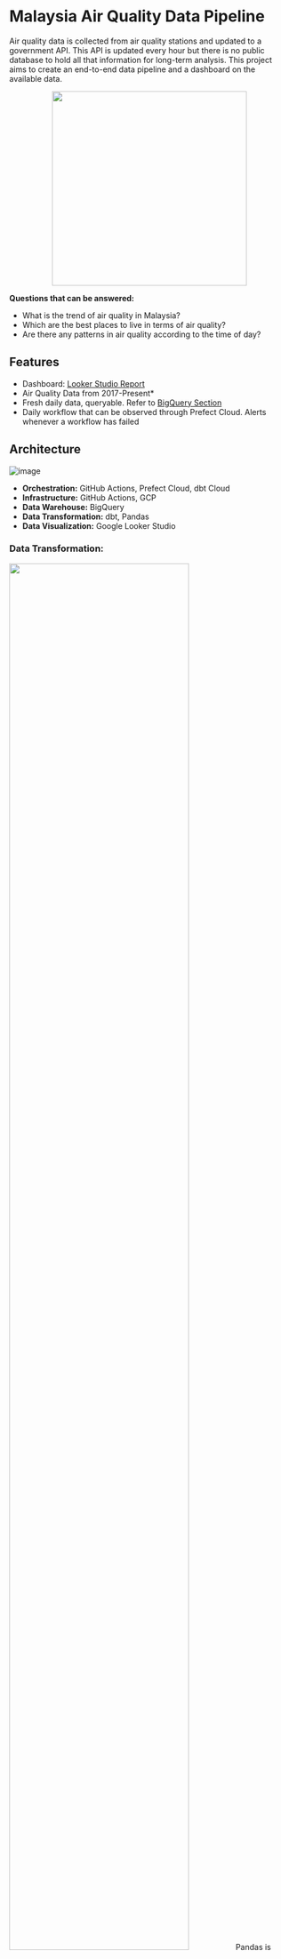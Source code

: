 # Malaysia Air Quality Data Pipeline

Air quality data is collected from air quality stations and updated to a government API. This API is updated every hour but there is no public database to hold all that information for long-term analysis. This project aims to create an end-to-end data pipeline and a dashboard on the available data.

<p align="center">
  <img src="https://user-images.githubusercontent.com/19585239/233954611-cf04cf0b-36cd-4c5d-a3c7-e1fb9d2a90fc.png" height="350px"/>
</p>

**Questions that can be answered:**
- What is the trend of air quality in Malaysia? 
- Which are the best places to live in terms of air quality?
- Are there any patterns in air quality according to the time of day?

## Features
- Dashboard: [Looker Studio Report](https://lookerstudio.google.com/reporting/42328c2a-5493-4dfa-9cb6-54b747f4f69a)
- Air Quality Data from 2017-Present*
- Fresh daily data, queryable. Refer to [BigQuery Section](#bigquery)
- Daily workflow that can be observed through Prefect Cloud. Alerts whenever a workflow has failed

## Architecture
![image](https://user-images.githubusercontent.com/19585239/233957402-be416dee-cfee-42ff-bbf5-3458a73b0990.png)

- **Orchestration:** GitHub Actions, Prefect Cloud, dbt Cloud
- **Infrastructure:** GitHub Actions, GCP
- **Data Warehouse:** BigQuery
- **Data Transformation:** dbt, Pandas
- **Data Visualization:** Google Looker Studio

### Data Transformation:
<img src="https://user-images.githubusercontent.com/19585239/233899390-7901932b-d2e1-4290-ad27-aca83758c8f8.png" width="80%" />
Pandas is used to clean data while dbt is used for heavy processing like mapping, joins and running tests on data sources.

### Schema
<img src="https://user-images.githubusercontent.com/19585239/233950343-f51347f3-8c5f-4cae-86d7-7c202f6e391f.png" height="400px" />

### Data Sources
<div display="flexbox" style={"flex-direction": "row"}>
  <img width = "700px" src = "https://user-images.githubusercontent.com/19585239/195292149-ac7e48d1-8d98-4b85-9533-8616aca9a58d.png" />
  <img height = "400px" src = "https://user-images.githubusercontent.com/19585239/195292738-30a6ae22-a266-4456-9634-fc5ee7217ebc.png" />
</div>

[APIMS Table](http://apims.doe.gov.my/api_table.html) 

## Installation

Python 3 is required for this project. Additionally, the entire project runs daily on the Cloud. Thus, the following is needed:
- Prefect Cloud Authentication for GitHub Actions (`PREFECT_API_KEY` and `PREFECT_API_URL` environment variables)
- GCS and BigQuery connection in Prefect
- dbt Cloud

```bash
  git clone <url>
  cd <project-name>

  python -m venv venv     # create a virtual environment
  source venv/bin/activate    # activate the virtual environment

  pip install -r requirements.txt   # installing dependencies

  python flows/elt_web_to_bq.py    # runs the main code of this project.
```

## BigQuery

This project uses BigQuery as a Data Warehouse, giving you the power to use SQL to query data.

`PROJECT_ID=quality-of-life-364309`

`DATASET=air_quality`

There are several tables in the `air_quality` dataset, you may want to use the `prod.air_quality` and `prod.air_quality_full` dataset for queries.

Example SQL Statements

```bash
  SELECT * FROM `quality-of-life-364309.air_quality.locations_air_quality` AS air_q
  INNER JOIN `quality-of-life-364309.air_quality.state_locations` AS state_locs
  ON air_q.Location = state_locs.Location LIMIT 1000
```

You can play around with BigQuery SQL using Kaggle

[Kaggle](https://www.kaggle.com/code/dansbecker/getting-started-with-sql-and-bigquery)

#### Have Fun!

## Contributing

Contributions are always welcome!

#### Several things can be improved:

- *Add historical air quality data ([Hong Lim's Kaggle Dataset](https://www.kaggle.com/datasets/honglim/malaysia-air-quality-index-2017), [YnShung's API Malaysia](https://github.com/ynshung/api-malaysia))
